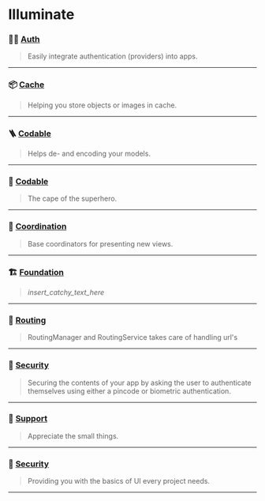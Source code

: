 # Illuminate

### 🧑‍💻 [Auth](Sources/Auth/README.md)
> Easily integrate authentication (providers) into apps.

---

### 📦 [Cache](Sources/Cache/README.md)
> Helping you store objects or images in cache. 

---

### 🪜 [Codable](Sources/Codable/README.md)
> Helps de- and encoding your models.

---

### 🦸 [Codable](Sources/Combine/README.md)
> The cape of the superhero.

---

### 📍 [Coordination](Sources/Coordination/README.md)
> Base coordinators for presenting new views.

---

### 🏗️ [Foundation](Sources/Foundation/README.md)
> _insert_catchy_text_here_

---

### 🚏 [Routing](Sources/Routing/README.md)
> RoutingManager and RoutingService takes care of handling url's

---

### 👮 [Security](Sources/Security/README.md)
> Securing the contents of your app by asking the user to authenticate themselves using either a pincode or biometric authentication.  

---

### 🛟 [Support](Sources/Support/README.md)
> Appreciate the small things. 

---

### 🎨 [Security](Sources/UI/README.md)
> Providing you with the basics of UI every project needs.

---
